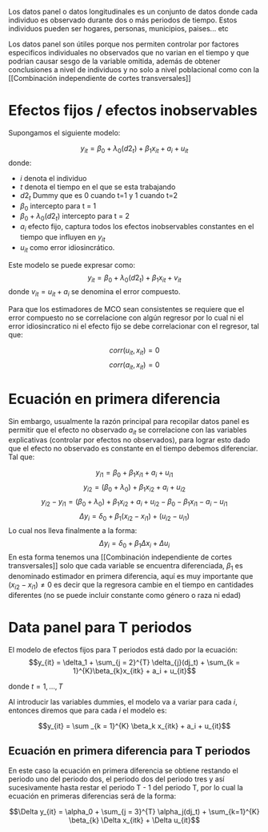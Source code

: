 Los datos panel o datos longitudinales es un conjunto de datos donde cada individuo es observado durante dos o más periodos de tiempo. Estos individuos pueden ser hogares, personas, municipios, paises... etc

Los datos panel son útiles porque nos permiten controlar por factores especificos individuales no observados que no varian en el tiempo y que podrian causar sesgo de la variable omitida, además de obtener conclusiones a nivel de individuos y no solo a nivel poblacional como con la [[Combinación independiente de cortes transversales]]

# Efectos fijos / efectos inobservables

Supongamos el siguiente modelo: 

$$y_{it} = \beta_0 + \lambda_{0}(d2_t) + \beta_1x_{it} + a_{i} + u_{it}$$
donde: 

- $i$ denota el individuo
- $t$ denota el tiempo en el que se esta trabajando
- $d2_t$ Dummy que es 0 cuando t=1 y 1 cuando t=2
- $\beta_0$ intercepto para t = 1
- $\beta_0 + \lambda_0(d2_t)$ intercepto para t = 2
- $a_i$ efecto fijo, captura todos los efectos inobservables constantes en el tiempo que influyen en $y_{it}$
- $u_{it}$ como error idiosincrático.

Este modelo se puede expresar como:
$$y_{it} = \beta_0 + \lambda_{0}(d2_t) + \beta_1x_{it} + v_{it}$$
donde $v_{it} = u_{it} + a_i$ se denomina el error compuesto.

Para que los estimadores de MCO sean consistentes se requiere que el error compuesto no se correlacione con algún regresor por lo cual ni el error idiosincratico ni el efecto fijo se debe correlacionar con el regresor, tal que:

$$corr(u_{it}, x_{it}) = 0$$
$$corr(a_{it}, x_{it}) = 0$$
# Ecuación en primera diferencia

Sin embargo, usualmente la razón principal para recopilar datos panel es permitir que el efecto no observado $a_{it}$ se correlacione con las variables explicativas (controlar por efectos no observados), para lograr esto dado que el efecto no observado es constante en el tiempo debemos diferenciar. Tal que:

$$ y_{i1} = \beta_0 + \beta_1x_{i1} + a_{i} + u_{i1}$$
$$y_{i2} = (\beta_0 + \lambda_{0}) + \beta_1x_{i2} + a_{i} + u_{i2}$$
$$y_{i2} - y_{i1} = (\beta_0 + \lambda_{0}) + \beta_1x_{i2} + a_{i} + u_{i2} - \beta_0 - \beta_1x_{i1} - a_{i} - u_{i1}$$
$$\Delta y_i = \delta_0 + \beta_1(x_{i2} - x_{i1}) + (u_{i2} - u_{i1})$$
Lo cual nos lleva finalmente a la forma:
$$\Delta y_i = \delta_0 + \beta_1 \Delta x_i + \Delta u_i$$
En esta forma tenemos una [[Combinación independiente de cortes transversales]] solo que cada variable se encuentra diferenciada,  $\beta_1$ es denominado estimador en primera diferencia, aquí es muy importante que $(x_{i2} - x_{i1}) \neq 0$ es decir que la regresora cambie en el tiempo en cantidades diferentes (no se puede incluir constante como género o raza ni edad)

# Data panel para T periodos

El modelo de efectos fijos para T periodos está dado por la ecuación:
$$y_{it} = \delta_1 + \sum_{j = 2}^{T} \delta_{j}(dj_t) + \sum_{k = 1}^{K}\beta_{k}x_{itk} +  a_i + u_{it}$$

donde $t = 1, \dots , T$

Al introducir las variables dummies, el modelo va a variar para cada $i$, entonces diremos que para cada $i$ el modelo es:

$$y_{it} = \sum _{k = 1}^{K} \beta_k x_{itk} + a_i + u_{it}$$

## Ecuación en primera diferencia para T periodos

En este caso la ecuación en primera diferencia se obtiene restando el periodo uno del periodo dos, el periodo dos del periodo tres y así sucesivamente hasta restar el periodo T - 1 del periodo T, por lo cual la ecuación en primeras diferencias será de la forma:

$$\Delta y_{it} = \alpha_0 + \sum_{j = 3}^{T} \alpha_j(dj_t) + \sum_{k=1}^{K} \beta_{k} \Delta x_{itk} + \Delta u_{it}$$

